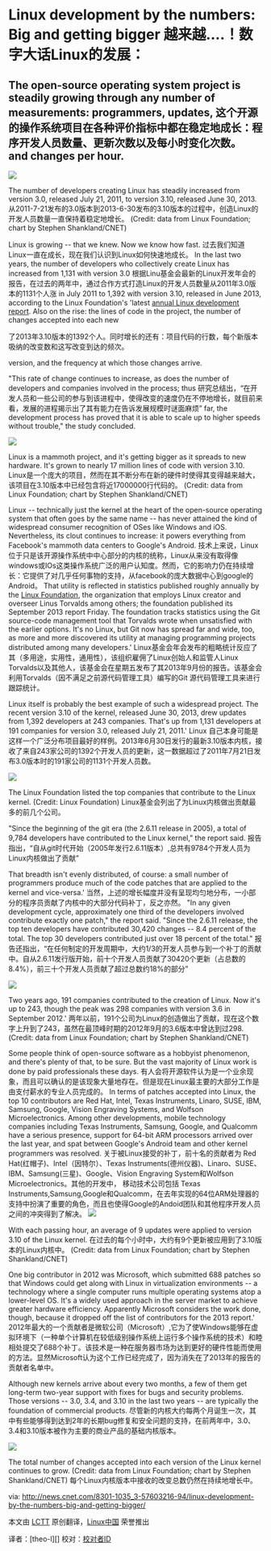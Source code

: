 Linux development by the numbers: Big and getting bigger
越来越....！数字大话Linux的发展：
================================================================================
The open-source operating system project is steadily growing through any number of measurements: programmers, updates, 
这个开源的操作系统项目在各种评价指标中都在稳定地成长：程序开发人员数量、更新次数以及每小时变化次数。
and changes per hour.
--------------------------------------------------------------------------------
![](http://asset0.cbsistatic.com/cnwk.1d/i/tim2/2013/09/17/Linux-developers-contributing_610x342.png)
  
The number of developers creating Linux has steadily increased from version 3.0, released July 21, 2011, to version 3.10, released June 30, 2013.
从2011-7-21发布的3.0版本到2013-6-30发布的3.10版本的过程中，创造Linux的开发人员数量一直保持着稳定地增长。
(Credit: data from Linux Foundation; chart by Stephen Shankland/CNET) 
 
Linux is growing -- that we knew. Now we know how fast.
过去我们知道Linux一直在成长，现在我们认识到Linux如何快速地成长。
In the last two years, the number of developers who collectively create Linux has increased from 1,131 with version 3.0 
根据Linu基金会最新的Linux开发年会的报告，在过去的两年中，通过合作方式打造Linux的开发人员数量从2011年3.0版本的1131个人涨
in July 2011 to 1,392 with version 3.10, released in June 2013, according to the Linux Foundation's 'latest [annual Linux development report][1]. Also on the rise: the lines of code in the project, the number of changes accepted into each new 

了2013年3.10版本的1392个人。同时增长的还有：项目代码的行数，每个新版本吸纳的改变数和这写改变到达的频次。

version, and the frequency at which those changes arrive.

"This rate of change continues to increase, as does the number of developers and companies involved in the process; thus 
研究总结出，“在开发人员和一些公司的参与到该进程中，使得改变的速度仍在不停地增长，就目前来看，发展的进程揭示出了其有能力在告诉发展规模时谜面麻烦”
far, the development process has proved that it is able to scale up to higher speeds without trouble," the study concluded. 

![](http://asset1.cbsistatic.com/cnwk.1d/i/tim2/2013/09/17/Linux-lines-of-code_610x377.png)

Linux is a mammoth project, and it's getting bigger as it spreads to new hardware. It's grown to nearly 17 million lines of code with version 3.10.
Linux是一个庞大的项目，然而在其不断分布在新的硬件时使得其变得越来越大，该项目在3.10版本中已经包含将近17000000行代码的。
(Credit: data from Linux Foundation; chart by Stephen Shankland/CNET) 

Linux -- technically just the kernel at the heart of the open-source operating system that often goes by the same name -- has never attained the kind of widespread consumer recognition of OSes like Windows and iOS. Nevertheless, its clout continues to increase: it powers everything from Facebook's mammoth data centers to Google's Android.
技术上来说，Linux位于只是该开源操作系统中中心部分的内核的统称，Linux从来没有取得像windows或IOs这类操作系统广泛的用户认知度。然而，它的影响力仍在持续增长：它提供了对几乎任何事物的支持，从facebook的庞大数据中心到google的Android。
That utility is reflected in statistics published roughly annually by the [Linux Foundation][2], the organization that employs Linux creator and overseer Linus Torvalds among others; the foundation published its September 2013 report Friday. The foundation tracks statistics using the Git source-code management tool that Torvalds wrote when unsatisfied with the earlier options. It's no Linux, but Git now has spread far and wide, too, as more and more discovered its utility at managing programming projects distributed among many developers.'
Linux基金会年会发布的粗略统计反应了其（多用途，实用性，通用性），该组织雇佣了Linux创始人和监管人Linux Torvalds以及其他人，该基金会在星期五发布了其2013年9月份的报告。该基金会利用Torvalds（因不满足之前源代码管理工具）编写的Git 源代码管理工具来进行跟踪统计。

Linux itself is probably the best example of such a widespread project. The recent version 3.10 of the kernel, released June 30, 2013, drew updates from 1,392 developers at 243 companies. That's up from 1,131 developers at 191 companies for version 3.0, released July 21, 2011.' 
Linux 自己本身可能是这样一个广泛分布项目最好的样例。2013年6月30日发行的最新3.10版本内核，接收了来自243家公司的1392个开发人员的更新，这一数据超过了2011年7月21日发布3.0版本时的191家公司的1131个开发人员数。

![](http://asset3.cbsistatic.com/cnwk.1d/i/tim2/2013/09/17/Linux-corporate-contributors.png)

The Linux Foundation listed the top companies that contribute to the Linux kernel.
(Credit: Linux Foundation) 
Linux基金会列出了为Linux内核做出贡献最多的前几个公司。

"Since the beginning of the git era (the 2.6.11 release in 2005), a total of 9,784 developers have contributed to the Linux kernel," the report said.
报告指出，“自从git时代开始（2005年发行2.6.11版本）,总共有9784个开发人员为Linux内核做出了贡献”

That breadth isn't evenly distributed, of course: a small number of programmers produce much of the code patches that are applied to the kernel and vice-versa.'
当然，上述的增长幅度并没有呈现均匀地分布，一小部分的程序员贡献了内核中的大部分代码补丁，反之亦然。
"In any given development cycle, approximately one third of the developers involved contribute exactly one patch," the report said. "Since the 2.6.11 release, the top ten developers have contributed 30,420 changes -- 8.4 percent of the total. The top 30 developers contributed just over 18 percent of the total." 
报告还指出，“在任何制定的开发周期中，大约1/3的开发人员参与到一个补丁的贡献中。自从2.6.11发行版开始，前十个开发人员贡献了30420个更新（占总数的8.4%），前三十个开发人员贡献了超过总数约18%的部分”

![](http://asset3.cbsistatic.com/cnwk.1d/i/tim2/2013/09/17/Linux-companies-contributing_610x402.png)

Two years ago, 191 companies contributed to the creation of Linux. Now it's up to 243, though the peak was 298 companies with version 3.6 in September 2012.'
两年以前，191个公司为Linux的创造做出了贡献，现在这个数字上升到了243，虽然在最顶峰时期的2012年9月的3.6版本中曾达到过298.
(Credit: data from Linux Foundation; chart by Stephen Shankland/CNET) 

Some people think of open-source software as a hobbyist phenomenon, and there's plenty of that, to be sure. But the vast majority of Linux work is done by paid professionals these days.
有人会将开源软件认为是一个业余现象，而且可以确认的是该现象大量地存在。但是现在Linux最主要的大部分工作是由支付薪水的专业人员完成的。
In terms of patches accepted into Linux, the top 10 contributors are Red Hat, Intel, Texas Instruments, Linaro, SUSE, IBM, Samsung, Google, Vision Engraving Systems, and Wolfson Microelectronics. Among other developments, mobile technology companies including Texas Instruments, Samsung, Google, and Qualcomm have a serious presence, support for 64-bit ARM processors arrived over the last year, and spat between Google's Android team and other kernel programmers was resolved. 
关于被Linux接受的补丁，前十名的贡献者为 Red Hat(红帽子)、Intel（因特尔）、Texas Instruments(德州仪器)、Linaro、SUSE、IBM、Samsung(三星)、Google、Vision Engraving System和Wolfson Microelectronics。其他的开发中， 移动技术公司包括 Texas Instruments,Samsung,Google和Qualcomm，在去年实现的64位ARM处理器的支持中扮演了重要的角色，而且也使得Google的Andoid团队和其他程序开发人员之间的冲突得到了解决。
![](http://asset1.cbsistatic.com/cnwk.1d/i/tim2/2013/09/17/Linux-changes-per-hour_610x406.png)

With each passing hour, an average of 9 updates were applied to version 3.10 of the Linux kernel.
在过去的每个小时中，大约有9个更新被应用到了3.10版本的Linux内核中。
(Credit: data from Linux Foundation; chart by Stephen Shankland/CNET) 

One big contributor in 2012 was Microsoft, which submitted 688 patches so that Windows could get along with Linux in virtualization environments -- a technology where a single computer runs multiple operating systems atop a lower-level OS. It's a widely used approach in the server market to achieve greater hardware efficiency. Apparently Microsoft considers the work done, though, because it dropped off the list of contributors for the 2013 report.'
2012年最大的一个贡献者是微软公司（Microsoft）,它为了使Windows能够在虚拟环境下（一种单个计算机在较低级别操作系统上运行多个操作系统的技术）和睦相处提交了688个补丁。该技术是一种在服务器市场为达到更好的硬件性能而使用的方法。显然Microsoft认为这个工作已经完成了，因为消失在了2013年的报告的贡献者名单中。

Although new kernels arrive about every two months, a few of them get long-term two-year support with fixes for bugs and security problems. Those versions -- 3.0, 3.4, and 3.10 in the last two years -- are typically the foundation of commercial products. 
尽管新的内核大约每两个月诞生一次，其中有些能够得到达到2年的长期bug修复和安全问题的支持，在前两年中，3.0、3.4和3.10版本被作为主要的商业产品的基础内核版本。

![](http://asset2.cbsistatic.com/cnwk.1d/i/tim2/2013/09/17/Linux-total-patches_610x408.png)

The total number of changes accepted into each version of the Linux kernel continues to grow.
(Credit: data from Linux Foundation; chart by Stephen Shankland/CNET) 
每个Linux内核版本中接收的改变总数仍然在持续地增长中。

via: http://news.cnet.com/8301-1035_3-57603216-94/linux-development-by-the-numbers-big-and-getting-bigger/

本文由 [LCTT][] 原创翻译，[Linux中国][] 荣誉推出

译者：[theo-l][] 校对：[校对者ID][]

[LCTT]:https://github.com/LCTT/TranslateProject
[Linux中国]:http://linux.cn/portal.php
[译者ID]:http://linux.cn/space/译者ID
[校对者ID]:http://linux.cn/space/校对者ID

[1]:http://www.linuxfoundation.org/news-media/announcements/2013/09/linux-foundation-releases-annual-linux-development-report
[2]:http://www.linuxfoundation.org/
